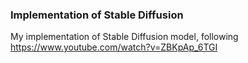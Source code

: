 ### Implementation of Stable Diffusion

My implementation of Stable Diffusion model, following https://www.youtube.com/watch?v=ZBKpAp_6TGI